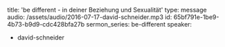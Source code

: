 title: 'be different - in deiner Beziehung und Sexualität'
type: message
audio: /assets/audio/2016-07-17-david-schneider.mp3
id: 65bf791e-1be9-4b73-b9d9-cdc428bfa27b
sermon_series: be-different
speaker:
  - david-schneider
